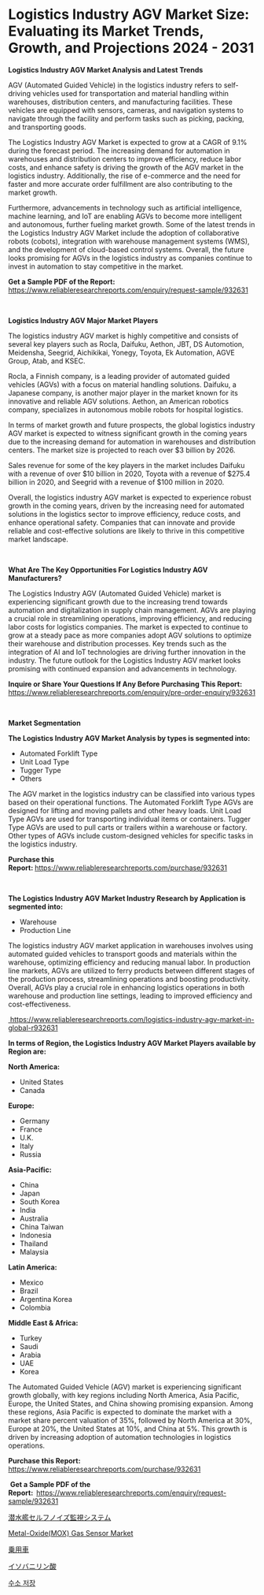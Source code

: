 <p><h1>Logistics Industry AGV Market Size: Evaluating its Market Trends, Growth, and Projections 2024 - 2031</h1></p><p><strong>Logistics Industry AGV Market Analysis and Latest Trends</strong></p>
<p><p>AGV (Automated Guided Vehicle) in the logistics industry refers to self-driving vehicles used for transportation and material handling within warehouses, distribution centers, and manufacturing facilities. These vehicles are equipped with sensors, cameras, and navigation systems to navigate through the facility and perform tasks such as picking, packing, and transporting goods.</p><p>The Logistics Industry AGV Market is expected to grow at a CAGR of 9.1% during the forecast period. The increasing demand for automation in warehouses and distribution centers to improve efficiency, reduce labor costs, and enhance safety is driving the growth of the AGV market in the logistics industry. Additionally, the rise of e-commerce and the need for faster and more accurate order fulfillment are also contributing to the market growth.</p><p>Furthermore, advancements in technology such as artificial intelligence, machine learning, and IoT are enabling AGVs to become more intelligent and autonomous, further fueling market growth. Some of the latest trends in the Logistics Industry AGV Market include the adoption of collaborative robots (cobots), integration with warehouse management systems (WMS), and the development of cloud-based control systems. Overall, the future looks promising for AGVs in the logistics industry as companies continue to invest in automation to stay competitive in the market.</p></p>
<p><strong>Get a Sample PDF of the Report:&nbsp;</strong> <a href="https://www.reliableresearchreports.com/enquiry/request-sample/932631">https://www.reliableresearchreports.com/enquiry/request-sample/932631</a></p>
<p>&nbsp;</p>
<p><strong>Logistics Industry AGV Major Market Players</strong></p>
<p><p>The logistics industry AGV market is highly competitive and consists of several key players such as Rocla, Daifuku, Aethon, JBT, DS Automotion, Meidensha, Seegrid, Aichikikai, Yonegy, Toyota, Ek Automation, AGVE Group, Atab, and KSEC. </p><p>Rocla, a Finnish company, is a leading provider of automated guided vehicles (AGVs) with a focus on material handling solutions. Daifuku, a Japanese company, is another major player in the market known for its innovative and reliable AGV solutions. Aethon, an American robotics company, specializes in autonomous mobile robots for hospital logistics. </p><p>In terms of market growth and future prospects, the global logistics industry AGV market is expected to witness significant growth in the coming years due to the increasing demand for automation in warehouses and distribution centers. The market size is projected to reach over $3 billion by 2026.</p><p>Sales revenue for some of the key players in the market includes Daifuku with a revenue of over $10 billion in 2020, Toyota with a revenue of $275.4 billion in 2020, and Seegrid with a revenue of $100 million in 2020.</p><p>Overall, the logistics industry AGV market is expected to experience robust growth in the coming years, driven by the increasing need for automated solutions in the logistics sector to improve efficiency, reduce costs, and enhance operational safety. Companies that can innovate and provide reliable and cost-effective solutions are likely to thrive in this competitive market landscape.</p></p>
<p>&nbsp;</p>
<p><strong>What Are The Key Opportunities For Logistics Industry AGV Manufacturers?</strong></p>
<p><p>The Logistics Industry AGV (Automated Guided Vehicle) market is experiencing significant growth due to the increasing trend towards automation and digitalization in supply chain management. AGVs are playing a crucial role in streamlining operations, improving efficiency, and reducing labor costs for logistics companies. The market is expected to continue to grow at a steady pace as more companies adopt AGV solutions to optimize their warehouse and distribution processes. Key trends such as the integration of AI and IoT technologies are driving further innovation in the industry. The future outlook for the Logistics Industry AGV market looks promising with continued expansion and advancements in technology.</p></p>
<p><strong>Inquire or Share Your Questions If Any Before Purchasing This Report:</strong> <a href="https://www.reliableresearchreports.com/enquiry/pre-order-enquiry/932631">https://www.reliableresearchreports.com/enquiry/pre-order-enquiry/932631</a></p>
<p>&nbsp;</p>
<p><strong>Market Segmentation</strong></p>
<p><strong>The Logistics Industry AGV Market Analysis by types is segmented into:</strong></p>
<p><ul><li>Automated Forklift Type</li><li>Unit Load Type</li><li>Tugger Type</li><li>Others</li></ul></p>
<p><p>The AGV market in the logistics industry can be classified into various types based on their operational functions. The Automated Forklift Type AGVs are designed for lifting and moving pallets and other heavy loads. Unit Load Type AGVs are used for transporting individual items or containers. Tugger Type AGVs are used to pull carts or trailers within a warehouse or factory. Other types of AGVs include custom-designed vehicles for specific tasks in the logistics industry.</p></p>
<p><strong>Purchase this Report:&nbsp;</strong><a href="https://www.reliableresearchreports.com/purchase/932631">https://www.reliableresearchreports.com/purchase/932631</a></p>
<p>&nbsp;</p>
<p><strong>The Logistics Industry AGV Market Industry Research by Application is segmented into:</strong></p>
<p><ul><li>Warehouse</li><li>Production Line</li></ul></p>
<p><p>The logistics industry AGV market application in warehouses involves using automated guided vehicles to transport goods and materials within the warehouse, optimizing efficiency and reducing manual labor. In production line markets, AGVs are utilized to ferry products between different stages of the production process, streamlining operations and boosting productivity. Overall, AGVs play a crucial role in enhancing logistics operations in both warehouse and production line settings, leading to improved efficiency and cost-effectiveness.</p></p>
<p><a href="https://www.reliableresearchreports.com/logistics-industry-agv-market-in-global-r932631">&nbsp;https://www.reliableresearchreports.com/logistics-industry-agv-market-in-global-r932631</a></p>
<p><strong>In terms of Region, the Logistics Industry AGV Market Players available by Region are:</strong></p>
<p>
    <p> <strong> North America: </strong>
        <ul>
            <li>United States</li>
            <li>Canada</li>
        </ul>
        </p> 
    <p> <strong> Europe: </strong>
        <ul>
            <li>Germany</li>
            <li>France</li>
            <li>U.K.</li>
            <li>Italy</li>
            <li>Russia</li>
        </ul>
        </p> 
    <p> <strong> Asia-Pacific: </strong>
        <ul>
            <li>China</li>
            <li>Japan</li>
            <li>South Korea</li>
            <li>India</li>
            <li>Australia</li>
            <li>China Taiwan</li>
            <li>Indonesia</li>
            <li>Thailand</li>
            <li>Malaysia</li>
        </ul>
        </p> 
    <p> <strong> Latin America: </strong>
        <ul>
            <li>Mexico</li>
            <li>Brazil</li>
            <li>Argentina Korea</li>
            <li>Colombia</li>
        </ul>
        </p> 
    <p> <strong> Middle East & Africa: </strong>
        <ul>
            <li>Turkey</li>
            <li>Saudi</li>
            <li>Arabia</li>
            <li>UAE</li>
            <li>Korea</li>
        </ul>
    </p>
    </p>
<p><p>The Automated Guided Vehicle (AGV) market is experiencing significant growth globally, with key regions including North America, Asia Pacific, Europe, the United States, and China showing promising expansion. Among these regions, Asia Pacific is expected to dominate the market with a market share percent valuation of 35%, followed by North America at 30%, Europe at 20%, the United States at 10%, and China at 5%. This growth is driven by increasing adoption of automation technologies in logistics operations.</p></p>
<p><strong>Purchase this Report: </strong><a href="https://www.reliableresearchreports.com/purchase/932631">https://www.reliableresearchreports.com/purchase/932631</a></p>
<p>&nbsp;<strong>Get a Sample PDF of the Report:&nbsp;&nbsp;</strong><a href="https://www.reliableresearchreports.com/enquiry/request-sample/932631">https://www.reliableresearchreports.com/enquiry/request-sample/932631</a></p>
<p><strong></strong></p>
<p><p><a href="https://github.com/dadanedu33/Market-Research-Report-List-1/blob/main/737873883522.md">潜水艦セルフノイズ監視システム</a></p><p><a href="https://www.linkedin.com/pulse/metal-oxidemox-gas-sensornbspmarket-focuses-market-share-amexc?trackingId=b0F3s%2F6p14uR%2F9npbl2aaA%3D%3D">Metal-Oxide(MOX) Gas Sensor Market</a></p><p><a href="https://medium.com/@kamdeall7845/%E6%97%85%E5%AE%A2%E8%BB%8A%E5%B8%82%E5%A0%B4%E3%81%AF-2031%E5%B9%B4%E3%81%BE%E3%81%A7%E3%81%AE%E5%B8%82%E5%A0%B4%E3%82%B7%E3%82%A7%E3%82%A2-%E3%82%B5%E3%82%A4%E3%82%BA-%E4%BA%88%E6%B8%AC%E3%82%92%E9%87%8D%E8%A6%96%E3%81%97%E3%81%A6%E3%81%84%E3%81%BE%E3%81%99-963a28cb5a99">乗用車</a></p><p><a href="https://medium.com/@hazelnutt83/%E3%82%A4%E3%82%BD%E3%83%90%E3%83%8B%E3%83%AB%E9%85%B8%E5%B8%82%E5%A0%B4%E3%81%AE%E5%88%86%E6%9E%90-%E3%82%B0%E3%83%AD%E3%83%BC%E3%83%90%E3%83%AB%E7%94%A3%E6%A5%AD%E3%81%AE%E5%B1%95%E6%9C%9B%E3%81%A8%E4%BA%88%E6%B8%AC-2024%E5%B9%B4%E3%81%8B%E3%82%892031%E5%B9%B4-9c8ac14b7d13">イソバニリン酸</a></p><p><a href="https://medium.com/@danykakilback/%EC%88%98%EC%86%8C-%EC%A0%80%EC%9E%A5-%EC%8B%9C%EC%9E%A5-%EB%B6%84%EC%84%9D-%EB%B0%8F-%ED%81%AC%EA%B8%B0-%EC%98%88%EC%B8%A1%EC%9D%80-2024%EB%85%84%EB%B6%80%ED%84%B0-2031%EB%85%84%EA%B9%8C%EC%A7%80%EC%9D%98-%EA%B8%B0%EA%B0%84%EC%9D%84-%EB%8C%80%EC%83%81%EC%9C%BC%EB%A1%9C-%ED%95%A9%EB%8B%88%EB%8B%A4-4db6a0c7ff9a">수소 저장</a></p></p>